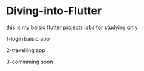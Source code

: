 # Diving-into-Flutter
this is my baisic flutter projects labs for studying only

1-login baisic app

2-travelling app

3-commming soon
